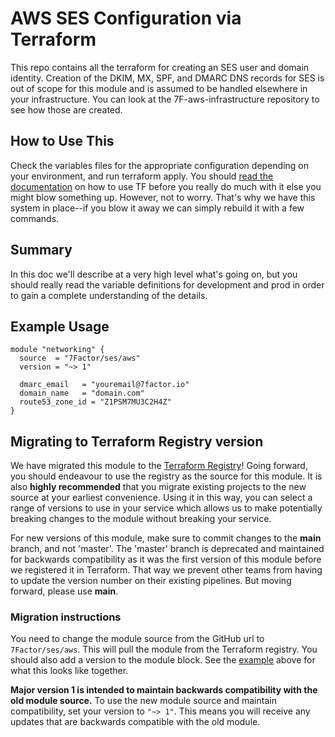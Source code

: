 # AWS SES Configuration via Terraform

This repo contains all the terraform for creating an SES user and domain identity. Creation of the DKIM, MX, SPF, and DMARC DNS records for SES is out of scope for this module and is assumed to be handled elsewhere in your infrastructure. You can look at the 7F-aws-infrastructure repository to see how those are created.

## How to Use This

Check the variables files for the appropriate configuration depending on your
environment, and run terraform apply. You should
[read the documentation](https://www.terraform.io/docs/configuration/index.html)
on how to use TF before you really do much with it else you might blow something
up. However, not to worry. That's why we have this system in place--if you blow
it away we can simply rebuild it with a few commands.

## Summary

In this doc we'll describe at a very high level what's going on, but you should
really read the variable definitions for development and prod in order to gain
a complete understanding of the details.

## Example Usage

```hcl-terraform
module "networking" {
  source  = "7Factor/ses/aws"
  version = "~> 1"

  dmarc_email   = "youremail@7factor.io"
  domain_name   = "domain.com"
  route53_zone_id = "Z1PSM7MU3C2H4Z"
}
```

## Migrating to Terraform Registry version

We have migrated this module to the 
[Terraform Registry](https://registry.terraform.io/modules/7Factor/ses/aws/latest)! Going forward, you should
endeavour to use the registry as the source for this module. It is also **highly recommended** that you migrate existing
projects to the new source at your earliest convenience. Using it in this way, you can select a range of versions to use
in your service which allows us to make potentially breaking changes to the module without breaking your service.

For new versions of this module, make sure to commit changes to the **main** branch, and not 'master'. The 'master' branch is deprecated and maintained for backwards compatibility as it was the first version of this module before we registered it in Terraform. That way we prevent other teams from having to update the version number on their existing pipelines. But moving forward, please use **main**.

### Migration instructions

You need to change the module source from the GitHub url to `7Factor/ses/aws`. This will pull the module from
the Terraform registry. You should also add a version to the module block. See the [example](#example-usage) above for
what this looks like together.

**Major version 1 is intended to maintain backwards compatibility with the old module source.** To use the new module
source and maintain compatibility, set your version to `"~> 1"`. This means you will receive any updates that are
backwards compatible with the old module. 